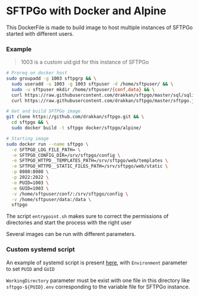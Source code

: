 # SFTPGo with Docker and Alpine

This DockerFile is made to build image to host multiple instances of SFTPGo started with different users.

### Example
> 1003 is a custom uid:gid for this instance of SFTPGo
```bash
# Prereq on docker host
sudo groupadd -g 1003 sftpgrp && \
  sudo useradd -u 1003 -g 1003 sftpuser -d /home/sftpuser/ && \
  sudo -u sftpuser mkdir /home/sftpuser/{conf,data} && \
  curl https://raw.githubusercontent.com/drakkan/sftpgo/master/sql/sqlite/20190828.sql | sqlite3 /home/sftpuser/conf/sftpgo.db && \
  curl https://raw.githubusercontent.com/drakkan/sftpgo/master/sftpgo.json -o /home/sftpuser/conf/sftpgo.json

# Get and build SFTPGo image
git clone https://github.com/drakkan/sftpgo.git && \
  cd sftpgo && \
  sudo docker build -t sftpgo docker/sftpgo/alpine/

# Starting image
sudo docker run --name sftpgo \
  -e SFTPGO_LOG_FILE_PATH= \
  -e SFTPGO_CONFIG_DIR=/srv/sftpgo/config \
  -e SFTPGO_HTTPD__TEMPLATES_PATH=/srv/sftpgo/web/templates \
  -e SFTPGO_HTTPD__STATIC_FILES_PATH=/srv/sftpgo/web/static \
  -p 8080:8080 \
  -p 2022:2022 \
  -e PUID=1003 \
  -e GUID=1003 \
  -v /home/sftpuser/conf/:/srv/sftpgo/config \
  -v /home/sftpuser/data:/data \
  sftpgo
```
The script `entrypoint.sh` makes sure to correct the permissions of directories and start the process with the right user

Several images can be run with different parameters.

### Custom systemd script
An example of systemd script is present [here](sftpgo.service), with `Environment` parameter to set `PUID` and `GUID`

`WorkingDirectory` parameter must be exist with one file in this directory like `sftpgo-${PUID}.env` corresponding to the variable file for SFTPGo instance.